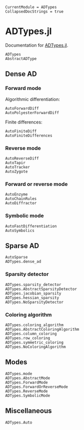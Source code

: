 ```@meta
CurrentModule = ADTypes
CollapsedDocStrings = true
```

# ADTypes.jl

Documentation for [ADTypes.jl](https://github.com/SciML/ADTypes.jl/).

```@docs
ADTypes
AbstractADType
```

## Dense AD

### Forward mode

Algorithmic differentiation:

```@docs
AutoForwardDiff
AutoPolyesterForwardDiff
```

Finite differences:

```@docs
AutoFiniteDiff
AutoFiniteDifferences
```

### Reverse mode

```@docs
AutoReverseDiff
AutoTapir
AutoTracker
AutoZygote
```

### Forward or reverse mode

```@docs
AutoEnzyme
AutoChainRules
AutoDiffractor
```

### Symbolic mode

```@docs
AutoFastDifferentiation
AutoSymbolics
```

## Sparse AD

```@docs
AutoSparse
ADTypes.dense_ad
```

### Sparsity detector

```@docs
ADTypes.sparsity_detector
ADTypes.AbstractSparsityDetector
ADTypes.jacobian_sparsity
ADTypes.hessian_sparsity
ADTypes.NoSparsityDetector
```

### Coloring algorithm

```@docs
ADTypes.coloring_algorithm
ADTypes.AbstractColoringAlgorithm
ADTypes.column_coloring
ADTypes.row_coloring
ADTypes.symmetric_coloring
ADTypes.NoColoringAlgorithm
```

## Modes

```@docs
ADTypes.mode
ADTypes.AbstractMode
ADTypes.ForwardMode
ADTypes.ForwardOrReverseMode
ADTypes.ReverseMode
ADTypes.SymbolicMode
```

## Miscellaneous

```@docs
ADTypes.Auto
```

